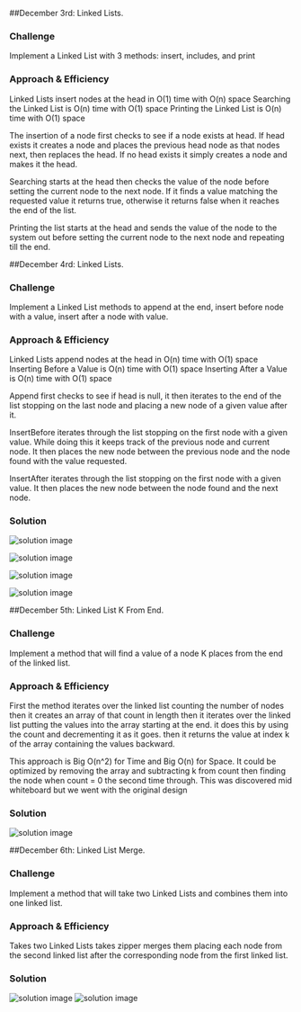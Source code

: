 ##December 3rd: Linked Lists.

### Challenge
Implement a Linked List with 3 methods: insert, includes, and print

### Approach & Efficiency
Linked Lists insert nodes at the head in O(1) time with O(n) space
Searching the Linked List is O(n) time with O(1) space
Printing the Linked List is O(n) time with O(1) space

The insertion of a node first checks to see if a node exists at head.
If head exists it creates a node and places the previous head node as that nodes next, then replaces the head.
If no head exists it simply creates a node and makes it the head.

Searching starts at the head then checks the value of the node before setting the current node to the next node.
If it finds a value matching the requested value it returns true, otherwise it returns false when it reaches the end of the list.

Printing the list starts at the head and sends the value of the node to the system out before setting the current node to the next node and repeating till the end.


##December 4rd: Linked Lists.

### Challenge
Implement a Linked List methods to append at the end, insert before node with a value, insert after a node with value.

### Approach & Efficiency
Linked Lists append nodes at the head in O(n) time with O(1) space
Inserting Before a Value is O(n) time with O(1) space
Inserting After a Value is O(n) time with O(1) space

Append first checks to see if head is null, it then iterates to the end of the list stopping on the last node and placing a new node of a given value after it.

InsertBefore iterates through the list stopping on the first node with a given value. While doing this it keeps track of the previous node and current node.
It then places the new node between the previous node and the node found with the value requested.

InsertAfter iterates through the list stopping on the first node with a given value. It then places the new node between the node found and the next node.

### Solution
![solution image](../assets/appendLL.jpg)

![solution image](../assets/appendLL2.jpg)

![solution image](../assets/insertBeforeValue.jpg)

![solution image](../assets/insertAfterValue.jpg)


##December 5th: Linked List K From End.

### Challenge
Implement a method that will find a value of a node K places from the end of the linked list.

### Approach & Efficiency
First the method iterates over the linked list counting the number of nodes
then it creates an array of that count in length
then it iterates over the linked list putting the values into the array starting at the end. it does this by using the count and decrementing it as it goes.
then it returns the value at index k of the array containing the values backward.

This approach is Big O(n^2) for Time and Big O(n) for Space. 
It could be optimized by removing the array and subtracting k from count then finding the node when count = 0 the second time through. 
This was discovered mid whiteboard but we went with the original design

### Solution
![solution image](../assets/kFromEnd.jpg)


##December 6th: Linked List Merge.

### Challenge
Implement a method that will take two Linked Lists and combines them into one linked list.

### Approach & Efficiency
Takes two Linked Lists takes zipper merges them placing each node from the second linked list after the corresponding node from the first linked list. 

### Solution
![solution image](../assets/mergepseudo.jpg)
![solution image](../assets/merge.jpg)

